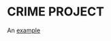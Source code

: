 CRIME PROJECT
=============

An [example](https://www.fbi.gov/about-us/cjis/ucr/nibrs/2014/tables/main "Title")